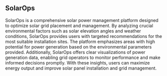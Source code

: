 ## **SolarOps**

SolarOps is a comprehensive solar power management platform designed to optimize solar grid placement and management. By analyzing crucial environmental factors such as solar elevation angles and weather conditions, SolarOps provides users with targeted recommendations for the most suitable installation sites. The platform emphasizes areas with high potential for power generation based on the environmental parameters provided. Additionally, SolarOps offers clear visualizations of power generation data, enabling grid operators to monitor performance and make informed decisions promptly. With these insights, users can maximize energy output and improve solar panel installation and grid management.
